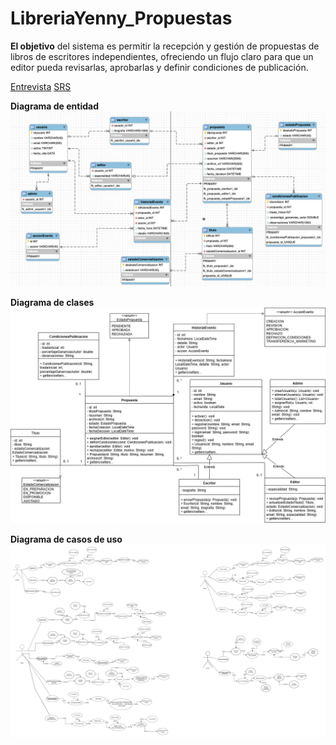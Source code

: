 # LibreriaYenny_Propuestas

**El objetivo** del sistema es permitir la recepción y gestión de propuestas de libros de escritores independientes, ofreciendo un flujo claro para que un editor pueda revisarlas, aprobarlas y definir condiciones de publicación.  

[Entrevista](https://docs.google.com/document/d/1RARpc2UAuXOTVtFqxE5c8nCJ_QGm4yDCCk1khrxe5eQ/edit?usp=sharing)
[SRS](https://docs.google.com/document/d/1G89TTCJxgDt-6j8wb6e_xkjXm9HBr1P6xS6EWzMkhKQ/edit?usp=sharing)  

**Diagrama de entidad**  
![Diagrama_de_entidad](diagramas/Diagrama_de_entidad.png)

**Diagrama de clases**  
![Diagrama_de_clases](diagramas/Diagrama_de_clases.png)

**Diagrama de casos de uso**
![Diagrama_de_casos de uso](diagramas/Diagrama_de_casos_de_uso.png)
